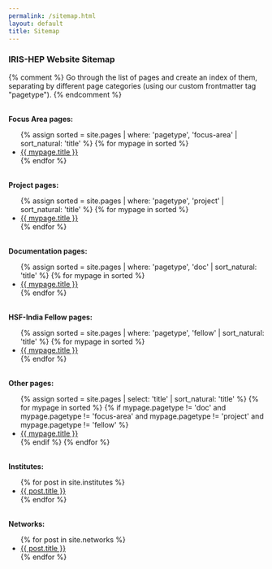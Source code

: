 ```yaml
---
permalink: /sitemap.html
layout: default
title: Sitemap
---
```

<h3>IRIS-HEP Website Sitemap</h3>

{% comment %}
Go through the list of pages and create an index of them, separating by
different page categories (using our custom frontmatter tag "pagetype").
{% endcomment %}

<br>
<b>Focus Area pages:</b>
<ul>
{% assign sorted = site.pages | where: 'pagetype', 'focus-area' | sort_natural: 'title' %}
{% for mypage in sorted %}
  <li><a href="{{mypage.permalink}}">{{ mypage.title }}</a></li>
{% endfor %}
</ul>

<br>
<b>Project pages:</b>
<ul>
{% assign sorted = site.pages | where: 'pagetype', 'project' | sort_natural: 'title' %}
{% for mypage in sorted %}
  <li><a href="{{mypage.permalink}}">{{ mypage.title }}</a></li>
{% endfor %}
</ul>

<br>
<b>Documentation pages:</b>
<ul>
{% assign sorted = site.pages | where: 'pagetype', 'doc' | sort_natural: 'title' %}
{% for mypage in sorted %}
  <li><a href="{{mypage.permalink}}">{{ mypage.title }}</a></li>
{% endfor %}
</ul>

<br>
<b>HSF-India Fellow pages:</b>
<ul>
{% assign sorted = site.pages | where: 'pagetype', 'fellow' | sort_natural: 'title' %}
{% for mypage in sorted %}
  <li><a href="{{mypage.permalink}}">{{ mypage.title }}</a></li>
{% endfor %}
</ul>

<br>
<b>Other pages:</b>
<ul>
{% assign sorted = site.pages | select: 'title' | sort_natural: 'title' %}
{% for mypage in sorted %}
  {% if mypage.pagetype != 'doc' and mypage.pagetype != 'focus-area' and mypage.pagetype != 'project' and mypage.pagetype != 'fellow' %}
  <li><a href="{{mypage.permalink}}">{{ mypage.title }}</a></li>
  {% endif %}
{% endfor %}
</ul>

<br>
<b>Institutes:</b>
<ul>
{% for post in site.institutes %}
  <li><a href="{{post.url}}">{{ post.title }}</a></li>
{% endfor %}
</ul>

<br>
<b>Networks:</b>
<ul>
{% for post in site.networks %}
  <li><a href="{{post.url}}">{{ post.title }}</a></li>
{% endfor %}
</ul>

